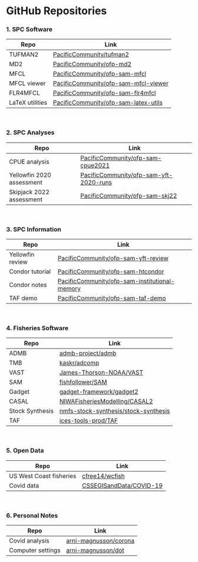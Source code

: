 # GitHub Repositories

### 1. SPC Software

Repo                      | Link
---                       | ---
TUFMAN2                   | [PacificCommunity/tufman2](https://github.com/PacificCommunity/tufman2)
MD2                       | [PacificCommunity/ofp-md2](https://github.com/PacificCommunity/ofp-md2)
MFCL                      | [PacificCommunity/ofp-sam-mfcl](https://github.com/PacificCommunity/ofp-sam-mfcl)
MFCL viewer               | [PacificCommunity/ofp-sam-mfcl-viewer](https://github.com/PacificCommunity/ofp-sam-mfcl-viewer)
FLR4MFCL                  | [PacificCommunity/ofp-sam-flr4mfcl](https://github.com/PacificCommunity/ofp-sam-flr4mfcl)
LaTeX utilities           | [PacificCommunity/ofp-sam-latex-utils](https://github.com/PacificCommunity/ofp-sam-latex-utils)

<br>

### 2. SPC Analyses

Repo                      | Link
---                       | ---
CPUE analysis             | [PacificCommunity/ofp-sam-cpue2021](https://github.com/PacificCommunity/ofp-sam-cpue2021)
Yellowfin 2020 assessment | [PacificCommunity/ofp-sam-yft-2020-runs](https://github.com/PacificCommunity/ofp-sam-yft-2020-runs)
Skipjack 2022 assessment  | [PacificCommunity/ofp-sam-skj22](https://github.com/PacificCommunity/ofp-sam-skj22)

<br>

### 3. SPC Information

Repo                      | Link
---                       | ---
Yellowfin review          | [PacificCommunity/ofp-sam-yft-review](https://github.com/PacificCommunity/ofp-sam-yft-review)
Condor tutorial           | [PacificCommunity/ofp-sam-htcondor](https://github.com/PacificCommunity/ofp-sam-htcondor)
Condor notes              | [PacificCommunity/ofp-sam-institutional-memory](https://github.com/PacificCommunity/ofp-sam-institutional-memory)
TAF demo                  | [PacificCommunity/ofp-sam-taf-demo](https://github.com/PacificCommunity/ofp-sam-taf-demo)

<br>

### 4. Fisheries Software

Repo                      | Link
---                       | ---
ADMB                      | [admb-project/admb](https://github.com/admb-project/admb)
TMB                       | [kaskr/adcomp](https://github.com/kaskr/adcomp)
VAST                      | [James-Thorson-NOAA/VAST](https://github.com/James-Thorson-NOAA/VAST)
SAM                       | [fishfollower/SAM](https://github.com/fishfollower/SAM)
Gadget                    | [gadget-framework/gadget2](https://github.com/gadget-framework/gadget2)
CASAL                     | [NIWAFisheriesModelling/CASAL2](https://github.com/NIWAFisheriesModelling/CASAL2)
Stock Synthesis           | [nmfs-stock-synthesis/stock-synthesis](https://github.com/nmfs-stock-synthesis/stock-synthesis)
TAF                       | [ices-tools-prod/TAF](https://github.com/ices-tools-prod/TAF)

<br>

### 5. Open Data

Repo                      | Link
---                       | ---
US West Coast fisheries   | [cfree14/wcfish](https://github.com/cfree14/wcfish)
Covid data                | [CSSEGISandData/COVID-19](https://github.com/CSSEGISandData/COVID-19)

<br>

### 6. Personal Notes

Repo                      | Link
---                       | ---
Covid analysis            | [arni-magnusson/corona](https://github.com/arni-magnusson/corona)
Computer settings         | [arni-magnusson/dot](https://github.com/arni-magnusson/dot)
